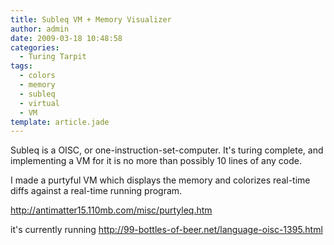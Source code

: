 ```yaml
---
title: Subleq VM + Memory Visualizer
author: admin
date: 2009-03-18 10:48:58
categories:
  - Turing Tarpit
tags:
  - colors
  - memory
  - subleq
  - virtual
  - VM
template: article.jade
---
```


Subleq is a OISC, or one-instruction-set-computer. It's turing complete, and implementing a VM for it is no more than possibly 10 lines of any code.

I made a purtyful VM which displays the memory and colorizes real-time diffs against a real-time running program.

http://antimatter15.110mb.com/misc/purtyleq.htm

it's currently running
http://99-bottles-of-beer.net/language-oisc-1395.html
